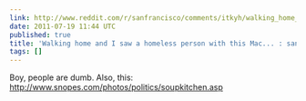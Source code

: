 ```yaml
---
link: http://www.reddit.com/r/sanfrancisco/comments/itkyh/walking_home_and_i_saw_a_homeless_person_with/
date: 2011-07-19 11:44 UTC
published: true
title: 'Walking home and I saw a homeless person with this Mac... : sanfrancisco'
tags: []
---
```


Boy, people are dumb. Also, this: <a href="http://www.snopes.com/photos/politics/soupkitchen.asp">http://www.snopes.com/photos/politics/soupkitchen.asp</a>

